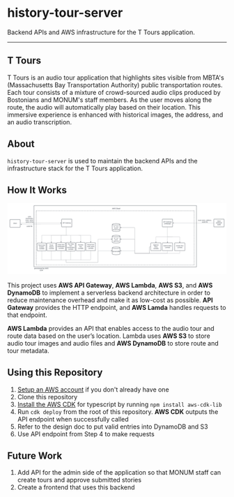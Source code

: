 # history-tour-server

Backend APIs and AWS infrastructure for the T Tours application.

---

## T Tours

T Tours is an audio tour application that highlights sites visible from MBTA's (Massachusetts Bay Transportation Authority) public transportation routes. Each tour consists of a mixture of crowd-sourced audio clips produced by Bostonians and MONUM's staff members. As the user moves along the route, the audio will automatically play based on their location. This immersive experience is enhanced with historical images, the address, and an audio transcription.

## About

`history-tour-server` is used to maintain the backend APIs and the infrastructure stack for the T Tours application.

## How It Works
![history-tour-server Architecture](architecture/architecture_update.png)

This project uses **AWS API Gateway**, **AWS Lambda**, **AWS S3**, and **AWS DynamoDB** to implement a serverless backend architecture in order to reduce maintenance overhead and make it as low-cost as possible. **API Gateway** provides the HTTP endpoint, and **AWS Lamda** handles requests to that endpoint. 

**AWS Lambda** provides an API that enables access to the audio tour and route data based on the user’s location. Lambda uses **AWS S3** to store audio tour images and audio files and **AWS DynamoDB** to store route and tour metadata.

## Using this Repository

1. [Setup an AWS account](https://docs.aws.amazon.com/accounts/latest/reference/welcome-first-time-user.html) if you don't already have one
2. Clone this repository
3. [Install the AWS CDK](https://docs.aws.amazon.com/cdk/v2/guide/getting_started.html) for typescript by running `npm install aws-cdk-lib`
4. Run `cdk deploy` from the root of this repository. **AWS CDK** outputs the API endpoint when successfully called
5. Refer to the design doc to put valid entries into DynamoDB and S3
6. Use API endpoint from Step 4 to make requests

## Future Work
1. Add API for the admin side of the application so that MONUM staff can create tours and approve submitted stories
2. Create a frontend that uses this backend

